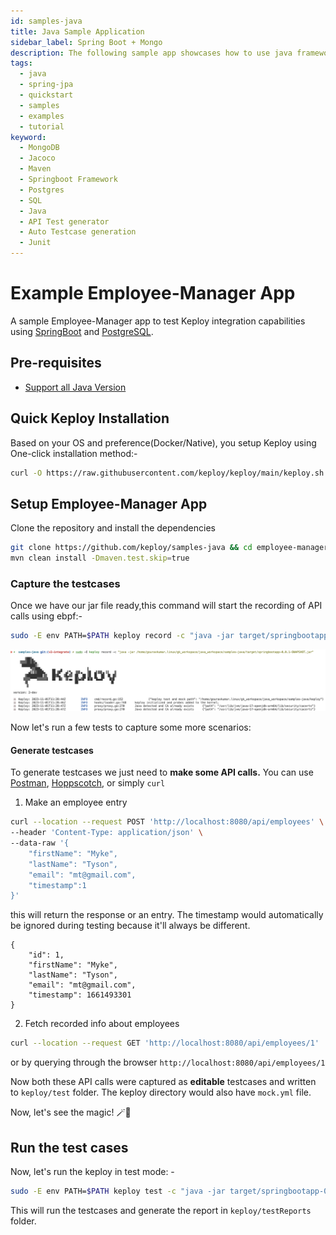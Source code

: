 ```yaml
---
id: samples-java
title: Java Sample Application
sidebar_label: Spring Boot + Mongo
description: The following sample app showcases how to use java framework and the Keploy Platform.
tags:
  - java
  - spring-jpa
  - quickstart
  - samples
  - examples
  - tutorial
keyword:
  - MongoDB
  - Jacoco
  - Maven
  - Springboot Framework
  - Postgres
  - SQL
  - Java
  - API Test generator
  - Auto Testcase generation
  - Junit
---
```


# Example Employee-Manager App

A sample Employee-Manager app to test Keploy integration capabilities using [SpringBoot](https://spring.io) and [PostgreSQL](https://www.postgresql.org/).

## Pre-requisites

- [Support all Java Version](https://docs.spring.io/spring-boot/docs/current/reference/html/getting-started.html#getting-started.installing)

## Quick Keploy Installation

Based on your OS and preference(Docker/Native), you setup Keploy using One-click installation method:-

```sh
curl -O https://raw.githubusercontent.com/keploy/keploy/main/keploy.sh && source keploy.sh
```

## Setup Employee-Manager App

Clone the repository and install the dependencies

```bash
git clone https://github.com/keploy/samples-java && cd employee-manager
mvn clean install -Dmaven.test.skip=true
```

### Capture the testcases

Once we have our jar file ready,this command will start the recording of API calls using ebpf:-

```bash
sudo -E env PATH=$PATH keploy record -c "java -jar target/springbootapp-0.0.1-SNAPSHOT.jar"
```

![Testcases](https://github.com/keploy/samples-java/blob/main/employee-manager/img/test-cases.png?raw=true)

Now let's run a few tests to capture some more scenarios:

#### Generate testcases

To generate testcases we just need to **make some API calls.** You can use [Postman](https://www.postman.com/), [Hoppscotch](https://hoppscotch.io/), or simply `curl`

1. Make an employee entry

```bash
curl --location --request POST 'http://localhost:8080/api/employees' \
--header 'Content-Type: application/json' \
--data-raw '{
    "firstName": "Myke",
    "lastName": "Tyson",
    "email": "mt@gmail.com",
    "timestamp":1
}'
```

this will return the response or an entry. The timestamp would automatically be ignored during testing because it'll always be different.

```
{
    "id": 1,
    "firstName": "Myke",
    "lastName": "Tyson",
    "email": "mt@gmail.com",
    "timestamp": 1661493301
}
```

2. Fetch recorded info about employees

```bash
curl --location --request GET 'http://localhost:8080/api/employees/1'
```

or by querying through the browser `http://localhost:8080/api/employees/1`

Now both these API calls were captured as **editable** testcases and written to `keploy/test` folder. The keploy directory would also have `mock.yml` file.

Now, let's see the magic! 🪄💫

## Run the test cases

Now, let's run the keploy in test mode: -

```bash
sudo -E env PATH=$PATH keploy test -c "java -jar target/springbootapp-0.0.1-SNAPSHOT.jar" --delay 10
```

This will run the testcases and generate the report in `keploy/testReports` folder.
